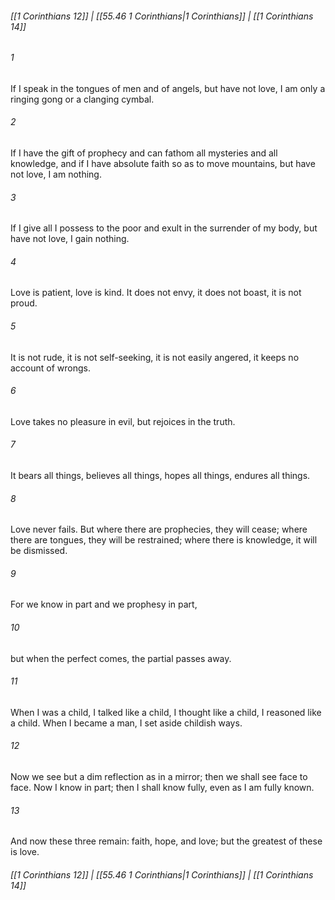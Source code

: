 
###### [[1 Corinthians 12]] | [[55.46 1 Corinthians|1 Corinthians]] | [[1 Corinthians 14]]

###### 1
If I speak in the tongues of men and of angels, but have not love, I am only a ringing gong or a clanging cymbal.
###### 2
If I have the gift of prophecy and can fathom all mysteries and all knowledge, and if I have absolute faith so as to move mountains, but have not love, I am nothing.
###### 3
If I give all I possess to the poor and exult in the surrender of my body, but have not love, I gain nothing.
###### 4
Love is patient, love is kind. It does not envy, it does not boast, it is not proud.
###### 5
It is not rude, it is not self-seeking, it is not easily angered, it keeps no account of wrongs.
###### 6
Love takes no pleasure in evil, but rejoices in the truth.
###### 7
It bears all things, believes all things, hopes all things, endures all things.
###### 8
Love never fails. But where there are prophecies, they will cease; where there are tongues, they will be restrained; where there is knowledge, it will be dismissed.
###### 9
For we know in part and we prophesy in part,
###### 10
but when the perfect comes, the partial passes away.
###### 11
When I was a child, I talked like a child, I thought like a child, I reasoned like a child. When I became a man, I set aside childish ways.
###### 12
Now we see but a dim reflection as in a mirror; then we shall see face to face. Now I know in part; then I shall know fully, even as I am fully known.
###### 13
And now these three remain: faith, hope, and love; but the greatest of these is love.

###### [[1 Corinthians 12]] | [[55.46 1 Corinthians|1 Corinthians]] | [[1 Corinthians 14]]
